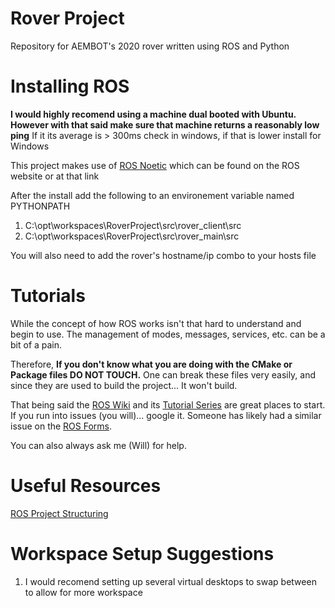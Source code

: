 # Rover Project

Repository for AEMBOT's 2020 rover written using ROS and Python

# Installing ROS

**I would highly recomend using a machine dual booted with Ubuntu. However with that said make sure that machine returns a reasonably low ping**
If it its average is > 300ms check in windows, if that is lower install for Windows

This project makes use of [ROS Noetic](http://wiki.ros.org/noetic/Installation) which can be found on the ROS website or at that link

After the install add the following to an environement variable named PYTHONPATH
1. C:\opt\workspaces\RoverProject\src\rover_client\src
2. C:\opt\workspaces\RoverProject\src\rover_main\src

You will also need to add the rover's hostname/ip combo to your hosts file

# Tutorials

While the concept of how ROS works isn't that hard to understand and begin to use. The management of modes, messages, services, etc. can be a bit of a pain. 

Therefore, 
**If you don't know what you are doing with the CMake or Package files DO NOT TOUCH.**
One can break these files very easily, and since they are used to build the project... It won't build.

That being said the [ROS Wiki](http://wiki.ros.org) and its [Tutorial Series](http://wiki.ros.org/ROS/Tutorials) are great places to start. If you run into issues (you will)... google it. Someone has likely had a similar issue on the [ROS Forms](https://answers.ros.org/questions/).

You can also always ask me (Will) for help.

# Useful Resources

[ROS Project Structuring](http://www.artificialhumancompanions.com/structure-python-based-ros-package/)

# Workspace Setup Suggestions

1. I would recomend setting up several virtual desktops to swap between to allow for more workspace
